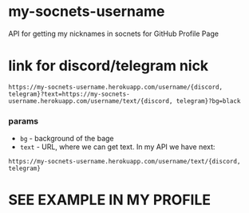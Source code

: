 # my-socnets-username
API for getting my nicknames in socnets for GitHub Profile Page

# link for discord/telegram nick
```
https://my-socnets-username.herokuapp.com/username/{discord, telegram}?text=https://my-socnets-username.herokuapp.com/username/text/{discord, telegram}?bg=black
```
### params
- `bg` - background of the bage
- `text` - URL, where we can get text. In my API we have next:
```
https://my-socnets-username.herokuapp.com/username/text/{discord, telegram}
```

# SEE EXAMPLE IN MY PROFILE
